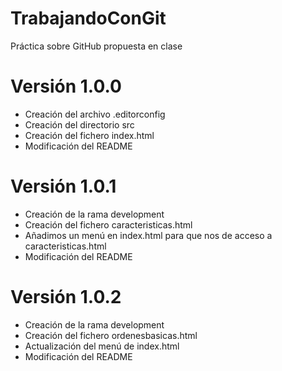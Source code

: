 # TrabajandoConGit
Práctica sobre GitHub propuesta en clase

# Versión 1.0.0
- Creación del archivo .editorconfig
- Creación del directorio src
- Creación del fichero index.html
- Modificación del README

# Versión 1.0.1
- Creación de la rama development
- Creación del fichero caracteristicas.html
- Añadimos un menú en index.html para que nos de acceso a caracteristicas.html
- Modificación del README

# Versión 1.0.2
- Creación de la rama development
- Creación del fichero ordenesbasicas.html
- Actualización del menú de index.html
- Modificación del README